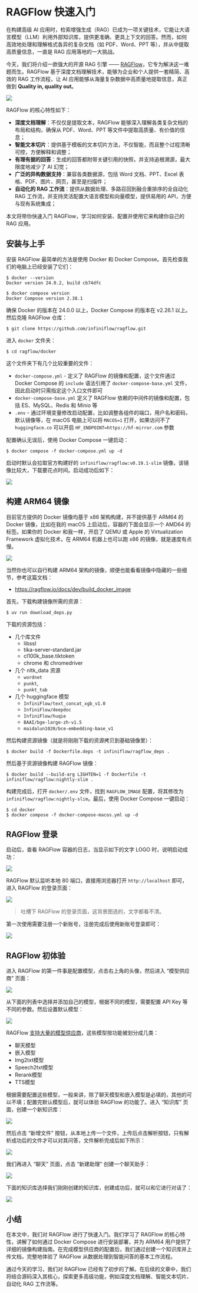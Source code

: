 # RAGFlow 快速入门

在构建高级 AI 应用时，检索增强生成（RAG）已成为一项关键技术，它能让大语言模型（LLM）利用外部知识库，提供更准确、更具上下文的回答。然而，如何高效地处理和理解格式各异的复杂文档（如 PDF、Word、PPT 等），并从中提取高质量信息，一直是 RAG 应用落地的一大挑战。

今天，我们将介绍一款强大的开源 RAG 引擎 —— [RAGFlow](https://ragflow.io/)，它专为解决这一难题而生。RAGFlow 基于深度文档理解技术，能够为企业和个人提供一套精简、高效的 RAG 工作流程，让 AI 应用能够从海量复杂数据中高质量地提取信息，真正做到 **Quality in, quality out**。

![](./images/ragflow-logo.png)

RAGFlow 的核心特性如下：

* **深度文档理解**：不仅仅是提取文本，RAGFlow 能够深入理解各类复杂文档的布局和结构，确保从 PDF、Word、PPT 等文件中提取高质量、有价值的信息；
* **智能文本切片**：提供基于模板的文本切片方法，不仅智能，而且整个过程清晰可控，方便解释和调整；
* **有理有据的回答**：生成的回答都附带关键引用的快照，并支持追根溯源，最大限度地减少了 AI 幻觉；
* **广泛的异构数据支持**：兼容各类数据源，包括 Word 文档、PPT、Excel 表格、PDF、图片、网页，甚至是扫描件；
* **自动化的 RAG 工作流**：提供从数据处理、多路召回到融合重排序的全自动化 RAG 工作流，并支持灵活配置大语言模型和向量模型，提供易用的 API，方便与现有系统集成；

本文将带你快速入门 RAGFlow，学习如何安装、配置并使用它来构建你自己的 RAG 应用。

## 安装与上手

安装 RAGFlow 最简单的方法是使用 Docker 和 Docker Compose。首先检查我们的电脑上已经安装了它们：

```
$ docker --version
Docker version 24.0.2, build cb74dfc

$ docker compose version
Docker Compose version 2.38.1
```

确保 Docker 的版本在 24.0.0 以上，Docker Compose 的版本在 v2.26.1 以上。然后克隆 RAGFlow 仓库：

```
$ git clone https://github.com/infiniflow/ragflow.git
```

进入 `docker` 文件夹：

```
$ cd ragflow/docker
```

这个文件夹下有几个比较重要的文件：

* `docker-compose.yml` - 定义了 RAGFlow 的镜像和配置，这个文件通过 Docker Compose 的 `include` 语法引用了 `docker-compose-base.yml` 文件，因此启动时只需指定这个入口文件即可
* `docker-compose-base.yml` 定义了 RAGFlow 依赖的中间件的镜像和配置，包括 ES、MySQL、Redis 和 Minio 等
* `.env` - 通过环境变量修改启动配置，比如调整各组件的端口，用户名和密码，默认镜像等，在 macOS 电脑上可以将 `MACOS=1` 打开，如果访问不了 `huggingface.co` 可以开启 `HF_ENDPOINT=https://hf-mirror.com` 参数

配置确认无误后，使用 Docker Compose 一键启动：

```
$ docker compose -f docker-compose.yml up -d
```

启动时默认会拉取官方构建好的 `infiniflow/ragflow:v0.19.1-slim` 镜像，该镜像比较大，下载要花点时间。启动成功后如下：

![](./images/ragflow-containers.png)

## 构建 ARM64 镜像

目前官方提供的 Docker 镜像均基于 x86 架构构建，并不提供基于 ARM64 的 Docker 镜像，比如在我的 macOS 上启动后，容器的下面会显示一个 AMD64 的标签。如果你的 Docker 和我一样，开启了 QEMU 或 Apple 的 Virtualization Framework 虚拟化技术，在 ARM64 机器上也可以跑 x86 的镜像，就是速度有点慢。

![](./images/docker-desktop-setting.png)

当然你也可以自行构建 ARM64 架构的镜像，顺便也能看看镜像中隐藏的一些细节，参考这篇文档：

* https://ragflow.io/docs/dev/build_docker_image

首先，下载构建镜像所需的资源：

```
$ uv run download_deps.py
```

下载的资源包括：

* 几个库文件
    * libssl
    * tika-server-standard.jar
    * cl100k_base.tiktoken
    * chrome 和 chromedriver
* 几个 nltk_data 资源
    * `wordnet`
    * `punkt`,
    * `punkt_tab`
* 几个 huggingface 模型
    * `InfiniFlow/text_concat_xgb_v1.0`
    * `InfiniFlow/deepdoc`
    * `InfiniFlow/huqie`
    * `BAAI/bge-large-zh-v1.5`
    * `maidalun1020/bce-embedding-base_v1`

然后构建资源镜像（就是将刚刚下载的资源拷贝到基础镜像里）：

```
$ docker build -f Dockerfile.deps -t infiniflow/ragflow_deps .
```

然后基于资源镜像构建 RAGFlow 镜像：

```
$ docker build --build-arg LIGHTEN=1 -f Dockerfile -t infiniflow/ragflow:nightly-slim .
```

构建完成后，打开 `docker/.env` 文件，找到 `RAGFLOW_IMAGE` 配置，将其修改为 `infiniflow/ragflow:nightly-slim`。最后，使用 Docker Compose 一键启动：

```
$ cd docker
$ docker compose -f docker-compose-macos.yml up -d
```

## RAGFlow 登录

启动后，查看 RAGFlow 容器的日志，当显示如下的文字 LOGO 时，说明启动成功：

![](./images/ragflow-start-log.png)

RAGFlow 默认监听本地 80 端口，直接用浏览器打开 `http://localhost` 即可，进入 RAGFlow 的登录页面：

![](./images/ragflow-login.png)

> 吐槽下 RAGFlow 的登录页面，这背景图选的，文字都看不清。

第一次使用需要注册一个新账号，注册完成后使用新账号登录即可：

![](./images/ragflow-login-success.png)

## RAGFlow 初体验

进入 RAGFlow 的第一件事是配置模型，点击右上角的头像，然后进入 “模型供应商” 页面：

![](./images/ragflow-model-setting.png)

从下面的列表中选择并添加自己的模型，根据不同的模型，需要配置 API Key 等不同的参数。然后设置默认模型：

![](./images/ragflow-model-setting-default.png)

RAGFlow [支持大量的模型供应商](https://ragflow.io/docs/dev/supported_models)，这些模型按功能被划分成几类：

* 聊天模型
* 嵌入模型
* Img2txt模型
* Speech2txt模型
* Rerank模型
* TTS模型

根据需要配置这些模型，一般来讲，除了聊天模型和嵌入模型是必填的，其他的可以不填；配置完默认模型后，就可以体验 RAGFlow 的功能了。进入 “知识库” 页面，创建一个新知识库：

![](./images/ragflow-new-kb.png)

然后点击 “新增文件” 按钮，从本地上传一个文件，上传后点击解析按钮，只有解析成功后的文件才可以对其问答，文件解析完成后如下所示：

![](./images/ragflow-kb-files.png)

我们再进入 “聊天” 页面，点击 “新建助理” 创建一个聊天助手：

![](./images/ragflow-new-chat.png)

下面的知识库选择我们刚刚创建的知识库，创建成功后，就可以和它进行对话了：

![](./images/ragflow-kb-chat.png)

## 小结

在本文中，我们对 RAGFlow 进行了快速入门。我们学习了 RAGFlow 的核心特性，讲解了如何通过 Docker Compose 进行安装部署，并为 ARM64 用户提供了详细的镜像构建指南。在完成模型供应商的配置后，我们通过创建一个知识库并上传文档，完整地体验了 RAGFlow 从数据处理到智能问答的基本工作流程。

通过今天的学习，我们对 RAGFlow 已经有了初步的了解。在后续的文章中，我们将结合源码深入其核心，探索更多高级功能，例如深度文档理解、智能文本切片、自动化 RAG 工作流等。
